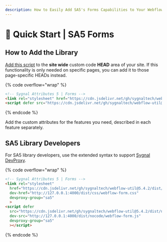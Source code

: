 ```yaml
---
description: How to Easily Add SA5's Forms Capabilities to Your Webflow Site
---
```


# 🚀 Quick Start | SA5 Forms



## How to Add the Library <a href="#step-1---add-the-library" id="step-1---add-the-library"></a>

[Add this script](../../overview/how-to-add-custom-code.md) to the **site wide** custom code **HEAD** area of your site. If this functionality is only needed on specific pages, you can add it to those page-specific HEADs instead. &#x20;

{% code overflow="wrap" %}
```html
<!-- Sygnal Attributes 5 | Forms --> 
<link rel="stylesheet" href="https://cdn.jsdelivr.net/gh/sygnaltech/webflow-util@5.4.2/dist/css/webflow-form.css"> 
<script defer src="https://cdn.jsdelivr.net/gh/sygnaltech/webflow-util@5.4.2/dist/nocode/webflow-form.js"></script>
```
{% endcode %}

Add the custom attributes for the features you need, described in each feature separately. &#x20;

## SA5 Library Developers

For SA5 library developers, use the extended syntax to support [Sygnal DevProxy](https://engine.sygnal.com/devproxy).&#x20;

{% code overflow="wrap" %}
```html
<!-- Sygnal Attributes 5 | Forms --> 
<link rel="stylesheet" 
  href="https://cdn.jsdelivr.net/gh/sygnaltech/webflow-util@5.4.2/dist/css/webflow-form.css"
  dev-href="http://127.0.0.1:4000/dist/css/webflow-form.css"
  devproxy-group="sa5"
  > 
<script defer 
  src="https://cdn.jsdelivr.net/gh/sygnaltech/webflow-util@5.4.2/dist/nocode/webflow-form.js" 
  dev-src="http://127.0.0.1:4000/dist/nocode/webflow-form.js"
  devproxy-group="sa5"
  ></script>
```
{% endcode %}













